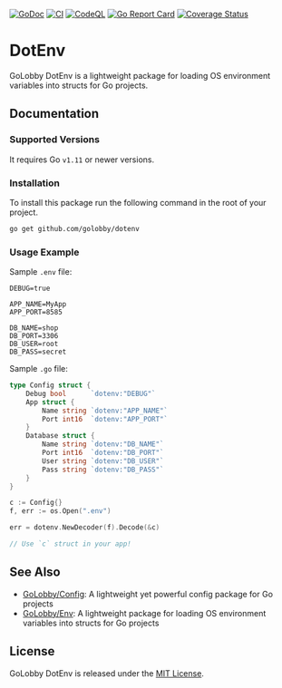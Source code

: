 [![GoDoc](https://godoc.org/github.com/golobby/dotenv?status.svg)](https://godoc.org/github.com/golobby/dotenv)
[![CI](https://github.com/golobby/dotenv/actions/workflows/ci.yml/badge.svg)](https://github.com/golobby/dotenv/actions/workflows/ci.yml)
[![CodeQL](https://github.com/golobby/dotenv/workflows/CodeQL/badge.svg)](https://github.com/golobby/dotenv/actions?query=workflow%3ACodeQL)
[![Go Report Card](https://goreportcard.com/badge/github.com/golobby/dotenv)](https://goreportcard.com/report/github.com/golobby/dotenv)
[![Coverage Status](https://coveralls.io/repos/github/golobby/dotenv/badge.svg)](https://coveralls.io/github/golobby/dotenv)

# DotEnv
GoLobby DotEnv is a lightweight package for loading OS environment variables into structs for Go projects.

## Documentation
### Supported Versions
It requires Go `v1.11` or newer versions.

### Installation
To install this package run the following command in the root of your project.

```bash
go get github.com/golobby/dotenv
```

### Usage Example

Sample `.env` file:

```env
DEBUG=true

APP_NAME=MyApp
APP_PORT=8585

DB_NAME=shop
DB_PORT=3306
DB_USER=root
DB_PASS=secret
```

Sample `.go` file:

```go
type Config struct {
    Debug bool      `dotenv:"DEBUG"`
    App struct {
        Name string `dotenv:"APP_NAME"`
        Port int16  `dotenv:"APP_PORT"`
    }
    Database struct {
        Name string `dotenv:"DB_NAME"`
        Port int16  `dotenv:"DB_PORT"`
        User string `dotenv:"DB_USER"`
        Pass string `dotenv:"DB_PASS"`
    }
}

c := Config{}
f, err := os.Open(".env")

err = dotenv.NewDecoder(f).Decode(&c)

// Use `c` struct in your app!
```

## See Also
* [GoLobby/Config](https://github.com/golobby/config):
  A lightweight yet powerful config package for Go projects
* [GoLobby/Env](https://github.com/golobby/env):
  A lightweight package for loading OS environment variables into structs for Go projects

## License
GoLobby DotEnv is released under the [MIT License](http://opensource.org/licenses/mit-license.php).

